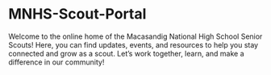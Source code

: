 # MNHS-Scout-Portal
Welcome to the online home of the Macasandig National High School Senior Scouts! Here, you can find updates, events, and resources to help you stay connected and grow as a scout. Let’s work together, learn, and make a difference in our community!
